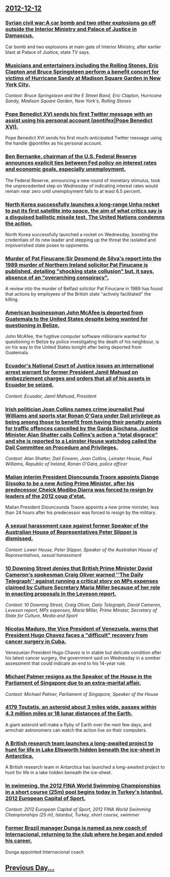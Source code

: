 ## [2012-12-12](/news/2012/12/12/index.md)

### [Syrian civil war:A car bomb and two other explosions go off outside the Interior Ministry and Palace of Justice in Damascus. ](/news/2012/12/12/syrian-civil-war-pa-car-bomb-and-two-other-explosions-go-off-outside-the-interior-ministry-and-palace-of-justice-in-damascus.md)
Car bomb and two explosions at main gate of Interior Ministry, after earlier blast at Palace of Justice, state TV says.

### [Musicians and entertainers including the Rolling Stones, Eric Clapton and Bruce Springsteen perform a benefit concert for victims of Hurricane Sandy at Madison Square Garden in New York City. ](/news/2012/12/12/musicians-and-entertainers-including-the-rolling-stones-eric-clapton-and-bruce-springsteen-perform-a-benefit-concert-for-victims-of-hurrica.md)
_Context: Bruce Springsteen and the E Street Band, Eric Clapton, Hurricane Sandy, Madison Square Garden, New York's, Rolling Stones_

### [Pope Benedict XVI sends his first Twitter message with an assist using his personal account (pontifex|Pope Benedict XVI). ](/news/2012/12/12/pope-benedict-xvi-sends-his-first-twitter-message-with-an-assist-using-his-personal-account-pontifex-pope-benedict-xvi.md)
Pope Benedict XVI sends his first much-anticipated Twitter message using the handle @pontifex as his personal account.

### [Ben Bernanke, chairman of the U.S. Federal Reserve announces explicit ties between Fed policy on interest rates and economic goals, especially unemployment. ](/news/2012/12/12/ben-bernanke-chairman-of-the-u-s-federal-reserve-announces-explicit-ties-between-fed-policy-on-interest-rates-and-economic-goals-especial.md)
The Federal Reserve, announcing a new round of monetary stimulus, took the unprecedented step on Wednesday of indicating interest rates would remain near zero until unemployment falls to at least 6.5 percent.

### [North Korea successfully launches a long-range Unha rocket to put its first satellite into space, the aim of what critics say is a disguised ballistic missile test. The United Nations condemns the action. ](/news/2012/12/12/north-korea-successfully-launches-a-long-range-unha-rocket-to-put-its-first-satellite-into-space-the-aim-of-what-critics-say-is-a-disguised.md)
North Korea successfully launched a rocket on Wednesday, boosting the credentials of its new leader and stepping up the threat the isolated and impoverished state poses to opponents.

### [Murder of Pat Finucane:Sir Desmond de Silva's report into the 1989 murder of Northern Ireland solicitor Pat Finucane is published, detailing "shocking state collusion" but, it says, absence of an "overarching conspiracy". ](/news/2012/12/12/murder-of-pat-finucane-psir-desmond-de-silva-s-report-into-the-1989-murder-of-northern-ireland-solicitor-pat-finucane-is-published-detailin.md)
A review into the murder of Belfast solicitor Pat Finucane in 1989 has found that actions by employees of the British state &quot;actively facilitated&quot; the killing.

### [American businessman John McAfee is deported from Guatemala to the United States despite being wanted for questioning in Belize. ](/news/2012/12/12/american-businessman-john-mcafee-is-deported-from-guatemala-to-the-united-states-despite-being-wanted-for-questioning-in-belize.md)
John McAfee, the fugitive computer software millionaire wanted for questioning in Belize by police investigating the death of his neighbour, is on his way to the United States tonight after being deported from Guatemala.

### [Ecuador's National Court of Justice issues an international arrest warrant for former President Jamil Mahuad on embezzlement charges and orders that all of his assets in Ecuador be seized. ](/news/2012/12/12/ecuador-s-national-court-of-justice-issues-an-international-arrest-warrant-for-former-president-jamil-mahuad-on-embezzlement-charges-and-ord.md)
_Context: Ecuador, Jamil Mahuad, President_

### [Irish politician Joan Collins names crime journalist Paul Williams and sports star Ronan O'Gara under Dail privilege as being among those to benefit from having their penalty points for traffic offences cancelled by the Garda Siochana. Justice Minister Alan Shatter calls Collins's action a "total disgrace" and she is reported to a Leinster House watchdog called the Dail Committee on Procedure and Privileges. ](/news/2012/12/12/irish-politician-joan-collins-names-crime-journalist-paul-williams-and-sports-star-ronan-o-gara-under-da-il-privilege-as-being-among-those-t.md)
_Context: Alan Shatter, Dail Eireann, Joan Collins, Leinster House, Paul Williams, Republic of Ireland, Ronan O'Gara, police officer_

### [Malian interim President Dioncounda Traore appoints Django Sissoko to be a new Acting Prime Minister, after his predecessor Cheick Modibo Diarra was forced to resign by leaders of the 2012 coup d'etat. ](/news/2012/12/12/malian-interim-president-dioncounda-traora-c-appoints-django-sissoko-to-be-a-new-acting-prime-minister-after-his-predecessor-cheick-modibo-d.md)
Malian President Diouncounda Traore appoints a new prime minister, less than 24 hours after his predecessor was forced to resign by the military.

### [A sexual harassment case against former Speaker of the Australian House of Representatives Peter Slipper is dismissed. ](/news/2012/12/12/a-sexual-harassment-case-against-former-speaker-of-the-australian-house-of-representatives-peter-slipper-is-dismissed.md)
_Context: Lower House, Peter Slipper, Speaker of the Australian House of Representatives, sexual harassment_

### [10 Downing Street denies that British Prime Minister David Cameron's spokesman Craig Oliver warned ''The Daily Telegraph'' against running a critical story on MPs expenses claimed by Culture Secretary Maria Miller because of her role in enacting proposals in the Leveson report. ](/news/2012/12/12/10-downing-street-denies-that-british-prime-minister-david-cameron-s-spokesman-craig-oliver-warned-the-daily-telegraph-against-running-a.md)
_Context: 10 Downing Street, Craig Oliver, Daily Telegraph, David Cameron, Leveson report, MPs expenses, Maria Miller, Prime Minster, Secretary of State for Culture, Media and Sport_

### [Nicolas Maduro, the Vice President of Venezuela, warns that President Hugo Chavez faces a "difficult" recovery from cancer surgery in Cuba. ](/news/2012/12/12/nicola-s-maduro-the-vice-president-of-venezuela-warns-that-president-hugo-cha-vez-faces-a-difficult-recovery-from-cancer-surgery-in-cuba.md)
Venezuelan President Hugo Chavez is in stable but delicate condition after his latest cancer surgery, the government said on Wednesday in a somber assessment that could indicate an end to his 14-year rule.

### [Michael Palmer resigns as the Speaker of the House in the Parliament of Singapore due to an extra-marital affair. ](/news/2012/12/12/michael-palmer-resigns-as-the-speaker-of-the-house-in-the-parliament-of-singapore-due-to-an-extra-marital-affair.md)
_Context: Michael Palmer, Parliament of Singapore, Speaker of the House_

### [4179 Toutatis, an asteroid about 3 miles wide, passes within 4.3 million miles or 18 lunar distances of the Earth. ](/news/2012/12/12/4179-toutatis-an-asteroid-about-3-miles-wide-passes-within-4-3-million-miles-or-18-lunar-distances-of-the-earth.md)
A giant asteroid will make a flyby of Earth over the next few days, and armchair astronomers can watch the action live on their computers.

### [A British research team launches a long-awaited project to hunt for life in Lake Ellsworth hidden beneath the ice-sheet in Antarctica. ](/news/2012/12/12/a-british-research-team-launches-a-long-awaited-project-to-hunt-for-life-in-lake-ellsworth-hidden-beneath-the-ice-sheet-in-antarctica.md)
A British research team in Antarctica has launched a long-awaited project to hunt for life in a lake hidden beneath the ice-sheet.

### [In swimming, the 2012 FINA World Swimming Championships in a short course (25m) pool begins today in Turkey's Istanbul,  2012 European Capital of Sport. ](/news/2012/12/12/in-swimming-the-2012-fina-world-swimming-championships-in-a-short-course-25m-pool-begins-today-in-turkey-s-istanbul-2012-european-capit.md)
_Context: 2012 European Capital of Sport, 2012 FINA World Swimming Championships (25 m), Istanbul, Turkey, short course, swimmer_

### [Former Brazil manager Dunga is named as new coach of Internacional, returning to the club where he began and ended his career. ](/news/2012/12/12/former-brazil-manager-dunga-is-named-as-new-coach-of-internacional-returning-to-the-club-where-he-began-and-ended-his-career.md)
Dunga appointed Internacional coach

## [Previous Day...](/news/2012/12/11/index.md)

